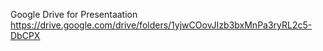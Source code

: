 Google Drive for Presentaation 
https://drive.google.com/drive/folders/1yjwCOovJIzb3bxMnPa3ryRL2c5-DbCPX

